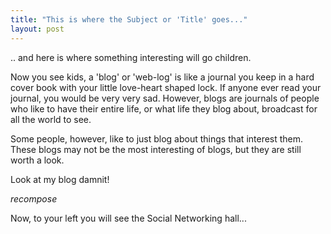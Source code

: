 ```yaml
---
title: "This is where the Subject or 'Title' goes..."
layout: post
---
```


.. and here is where something interesting will go children. 

Now you see kids, a 'blog' or 'web-log' is like a journal you keep in a hard cover book with your little love-heart shaped lock. If anyone ever read your journal, you would be very very sad. However, blogs are journals of people who like to have their entire life, or what life they blog about, broadcast for all the world to see. 

Some people, however, like to just blog about things that interest them. These blogs may not be the most interesting of blogs, but they are still worth a look.

Look at my blog damnit!

*recompose*

Now, to your left you will see the Social Networking hall...

</TourGuide>

